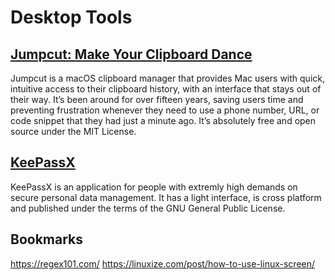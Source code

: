 # Desktop Tools

## [Jumpcut: Make Your Clipboard Dance](http://jumpcut.sourceforge.net/)
Jumpcut is a macOS clipboard manager that provides Mac users with quick, intuitive access to their clipboard history, with an interface that stays out of their way. It’s been around for over fifteen years, saving users time and preventing frustration whenever they need to use a phone number, URL, or code snippet that they had just a minute ago. It’s absolutely free and open source under the MIT License.

## [KeePassX](https://www.keepassx.org/)
KeePassX is an application for people with extremly high demands on secure personal data management. It has a light interface, is cross platform and published under the terms of the GNU General Public License.

## Bookmarks
https://regex101.com/
https://linuxize.com/post/how-to-use-linux-screen/
